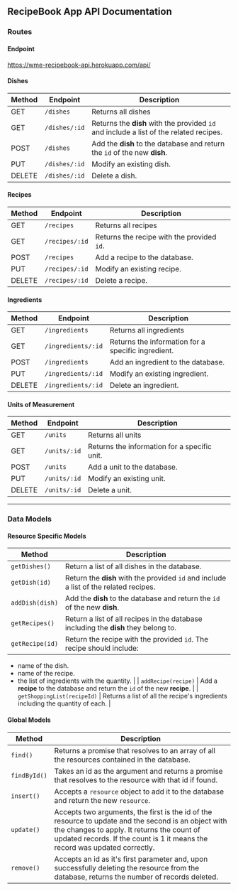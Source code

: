 ## RecipeBook App API Documentation

### Routes

#### Endpoint
https://wme-recipebook-api.herokuapp.com/api/

#### Dishes

| Method | Endpoint                        | Description                                        |
|--------|---------------------------------|----------------------------------------------------|
| GET    | `/dishes`         | Returns all dishes       |
| GET    | `/dishes/:id`         | Returns the **dish** with the provided `id` and include a list of the related recipes.       |
| POST    | `/dishes`         | Add the **dish** to the database and return the `id` of the new **dish**.       |
| PUT    | `/dishes/:id`         | Modify an existing dish.                   |
| DELETE | `/dishes/:id`         | Delete a dish.                            |

#### Recipes

| Method | Endpoint                        | Description                                        |
|--------|---------------------------------|----------------------------------------------------|
| GET    | `/recipes`         | Returns all recipes       |
| GET    | `/recipes/:id`         | Returns the recipe with the provided `id`.       |
| POST    | `/recipes`         | Add a recipe to the database.      |
| PUT    | `/recipes/:id`         | Modify an existing recipe.                   |
| DELETE | `/recipes/:id`         | Delete a recipe.                            |                           |

#### Ingredients

| Method | Endpoint                        | Description                                        |
|--------|---------------------------------|----------------------------------------------------|
| GET    | `/ingredients`         | Returns all ingredients       |
| GET    | `/ingredients/:id`         | Returns the information for a specific ingredient.       |
| POST    | `/ingredients`         | Add an ingredient to the database.       |
| PUT    | `/ingredients/:id`         | Modify an existing ingredient.                   |
| DELETE | `/ingredients/:id`         | Delete an ingredient.                            |                           |
#### Units of Measurement

| Method | Endpoint                        | Description                                        |
|--------|---------------------------------|----------------------------------------------------|
| GET    | `/units`         | Returns all units       |
| GET    | `/units/:id`         | Returns the information for a specific unit.       |
| POST    | `/units`         | Add a unit to the database.     |
| PUT    | `/units/:id`         | Modify an existing unit.                   |
| DELETE | `/units/:id`         | Delete a unit.                            |                           |

---
### Data Models

#### Resource Specific Models
| Method | Description |
|--------|-------------|
| `getDishes()` | Return a list of all dishes in the database. |
| `getDish(id)` | Return the **dish** with the provided `id` and include a list of the related recipes. |
| `addDish(dish)` | Add the **dish** to the database and return the `id` of the new **dish**. |
| `getRecipes()` | Return a list of all recipes in the database including the **dish** they belong to. |
| `getRecipe(id)` | Return the recipe with the provided `id`. The recipe should include:
  - name of the dish.
  - name of the recipe.
  - the list of ingredients with the quantity. |
| `addRecipe(recipe)` | Add a **recipe** to the database and return the `id` of the new **recipe**. |
| `getShoppingList(recipeId)` | Returns a list of all the recipe's ingredients including the quantity of each. |

#### Global Models
| Method | Description |
|--------|-------------|
| `find()` | Returns a promise that resolves to an array of all the resources contained in the database. |
| `findById()` | Takes an id as the argument and returns a promise that resolves to the resource with that id if found. |
| `insert()` | Accepts a `resource` object to add it to the database and return the new `resource`.
| `update()` | Accepts two arguments, the first is the id of the resource to update and the second is an object with the changes to apply. It returns the count of updated records. If the count is 1 it means the record was updated correctly. |
| `remove()` | Accepts an id as it's first parameter and, upon successfully deleting the resource from the database, returns the number of records deleted. |
